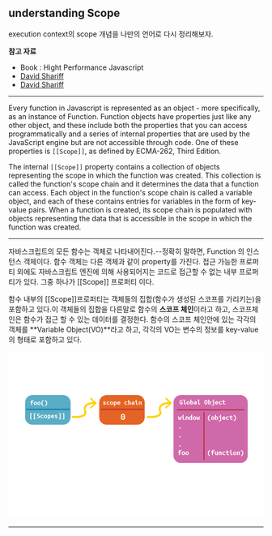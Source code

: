 ## understanding Scope

execution context의 scope 개념을 나만의 언어로 다시 정리해보자.


**참고 자료**
- Book : Hight Performance Javascript
- [David Shariff](http://davidshariff.com/blog/what-is-the-execution-context-in-javascript/)
- [David Shariff](http://davidshariff.com/blog/javascript-scope-chain-and-closures/#first-article)


---

Every function in Javascript is represented as an object - more specifically, as an instance of Function. Function objects have properties just like any other object, and these include both the properties that you can access programmatically and a series of internal properties that are used by the JavaScript engine but are not accessible through code. One of these properties is `[[Scope]]`, as defined by ECMA-262, Third Edition.

The internal `[[Scope]]` property contains a collection of objects representing the scope in which the function was created. This collection is called the function's scope chain and it determines the data that a function can access. Each object in the function's scope chain is called a variable object, and each of these contains entries for variables in the form of key-value pairs. When a function is created, its scope chain is populated with objects representing the data that is accessible in the scope in which the function was created.

---


자바스크립트의 모든 함수는 객체로 나타내어진다.--정확히 말하면, Function 의 인스턴스 객체이다. 함수 객체는 다른 객체과 같이 property를 가진다. 접근 가능한 프로퍼티 외에도 자바스크립트 엔진에 의해 사용되어지는 코드로 접근할 수 없는 내부 프로퍼티가 있다. 그중 하나가 [[Scope]] 프로퍼티 이다.

함수 내부의 [[Scope]]프로퍼티는 객체들의 집합(함수가 생성된 스코프를 가리키는)을 포함하고 있다.이 객체들의 집합을 다른말로 함수의 **스코프 체인**이라고 하고, 스코프체인은 함수가 접근 할 수 있는 데이터를 결정한다. 
함수의 스코프 체인안에 있는 각각의 객체를 **Variable Object(VO)**라고 하고, 각각의 VO는 변수의 정보를 key-value의 형태로 포함하고 있다.




![콜스택이미지](./images/scope-chain.png)

---
